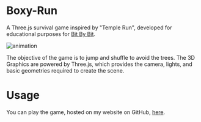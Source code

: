 # Boxy-Run

A Three.js survival game inspired by "Temple Run", developed for educational purposes for [Bit By Bit](http://littlebitbybit.org/).

![animation](https://thumbs.gfycat.com/CarefulCharmingBug-size_restricted.gif)

The objective of the game is to jump and shuffle to avoid the trees. The 3D Graphics are powered by Three.js, which provides the camera, lights, and basic geometries required to create the scene.

# Usage

You can play the game, hosted on my website on GitHub, [here](https://wanfungchui.github.io/Boxy-Run/).
